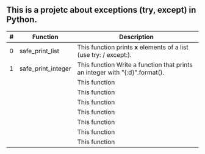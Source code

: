 ## This is a projetc about exceptions (try, except) in Python.

| # | Function | Description |
| - | ------ | ------ |
| 0 | safe_print_list | This function prints **x** elements of a list (use try: / except:). |
| 1 | safe_print_integer | This function Write a function that prints an integer with "{:d}".format(). |
|  |  | This function  |
|  |  | This function  |
|  |  | This function  |
|  |  | This function  |
|  |  | This function  |
|  |  | This function  |
|  |  | This function  |
